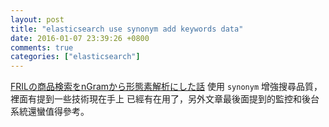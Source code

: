 ```yaml
---
layout: post
title: "elasticsearch use synonym add keywords data"
date: 2016-01-07 23:39:26 +0800
comments: true
categories: ["elasticsearch"]
---
```



<!-- more -->


[FRILの商品検索をnGramから形態素解析にした話] 使用 `synonym` 增強搜尋品質，裡面有提到一些技術現在手上
已經有在用了，另外文章最後面提到的監控和後台系統還蠻值得參考。

[FRILの商品検索をnGramから形態素解析にした話]:http://mosowave.hatenablog.com/entry/2015/12/07/000000